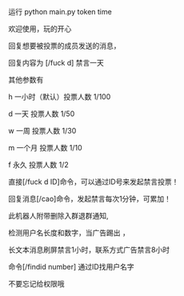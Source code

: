 运行
python main.py token time

欢迎使用，玩的开心

回复想要被投票的成员发送的消息，

回复内容为 [/fuck d] 禁言一天 
 
其他参数有 
 
 h 一小时（默认）投票人数 1/100 
 
 d 一天  投票人数 1/50 
 
 w 一周  投票人数 1/30 
 
 m 一个月 投票人数 1/10 
 
 f 永久 投票人数 1/2 
 
直接[/fuck d ID]命令，可以通过ID号来发起禁言投票！ 

回复消息[/cao]命令，发起禁言每次1分钟，可累加！
 
此机器人附带删除入群退群通知,

检测用户名长度和数字，当广告踢出 ，

长文本消息刷屏禁言1小时，联系方式广告禁言8小时 

命令[/findid number] 通过ID找用户名字

不要忘记给权限哦
